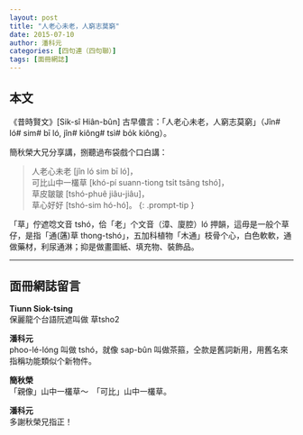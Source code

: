 ```yaml
---
layout: post
title: "人老心未老，人窮志莫窮"
date: 2015-07-10
author: 潘科元
categories: [四句連（四句聯）]
tags: [面冊網誌]
---
```

## 本文

《昔時賢文》[Sik-sî Hiân-bûn] 古早儂言：「人老心未老，人窮志莫窮」（Jîn# ló# sim# bī ló, jîn# kiông# tsì# bo̍k kiông）。

簡秋榮大兄分享講，捌聽過布袋戲个口白講：

> 人老心未老 [jîn ló sim bī ló]，  
> 可比山中一欉草 [khó-pí suann-tiong tsi̍t tsâng tshó]，  
> 草皮皺皺 [tshó-phuê jiâu-jiâu]，  
> 草心好好 [tshó-sim hó-hó]。
{: .prompt-tip }

「草」佇遮唸文音 tshó，佮「老」个文音（漳、廈腔）ló 押韻，這毋是一般个草仔，是指「通(蓪)草 thong-tshó」，五加科植物「木通」枝骨个心，白色軟軟，通做藥材，利尿通淋；抑是做畫圖紙、填充物、裝飾品。

---

## 面冊網誌留言

**Tiunn Siok-tsing**  
保麗龍个台語阮遮叫做 草tsho2

**潘科元**  
phoo-lé-lóng 叫做 tshó，就像 sap-bûn 叫做茶箍，仝款是舊詞新用，用舊名來指稱功能類似个新物件。

**簡秋榮**  
「親像」山中一欉草～　「可比」山中一欉草。

**潘科元**  
多謝秋榮兄指正！
